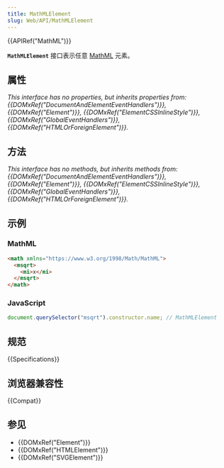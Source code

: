 ```yaml
---
title: MathMLElement
slug: Web/API/MathMLElement
---
```


{{APIRef("MathML")}}

**`MathMLElement`** 接口表示任意 [MathML](/zh-CN/docs/Web/MathML) 元素。

## 属性

_This interface has no properties, but inherits properties from: {{DOMxRef("DocumentAndElementEventHandlers")}}, {{DOMxRef("Element")}}, {{DOMxRef("ElementCSSInlineStyle")}}, {{DOMxRef("GlobalEventHandlers")}}, {{DOMxRef("HTMLOrForeignElement")}}._

## 方法

_This interface has no methods, but inherits methods from: {{DOMxRef("DocumentAndElementEventHandlers")}}, {{DOMxRef("Element")}}, {{DOMxRef("ElementCSSInlineStyle")}}, {{DOMxRef("GlobalEventHandlers")}}, {{DOMxRef("HTMLOrForeignElement")}}._

## 示例

### MathML

```html
<math xmlns="https://www.w3.org/1998/Math/MathML">
  <msqrt>
    <mi>x</mi>
  </msqrt>
</math>
```

### JavaScript

```js
document.querySelector("msqrt").constructor.name; // MathMLElement
```

## 规范

{{Specifications}}

## 浏览器兼容性

{{Compat}}

## 参见

- {{DOMxRef("Element")}}
- {{DOMxRef("HTMLElement")}}
- {{DOMxRef("SVGElement")}}
